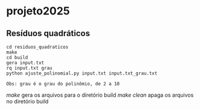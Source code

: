 # projeto2025

## Resíduos quadráticos

```
cd residuos_quadraticos
make
cd build
gera input.txt
rq input.txt grau   
python ajuste_polinomial.py input.txt input.txt_grau.txt

Obs: grau é o grau do polinômio, de 2 a 10
```
 
*make* gera os arquivos para o diretório build
*make clean* apaga os arquivos no diretório build
